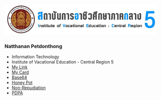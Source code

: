 ![image](img/messageImage_1698399189629.jpg)
---
### Natthanan Petdonthong
- Information Technology
- Institute of Vacational Education - Central Region 5
- [My Link](HelloWorld)
- [My Card](NewYearCard)
- [Base64](Base64)
- [Honey Pot](HoneyPot)
- [Non-Repudiation](Non-Repudiation)
- [PDPA](PDPA)